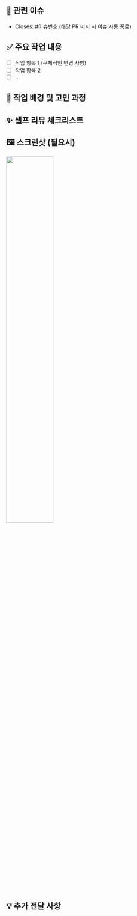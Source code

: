 ## 🔗 관련 이슈

- Closes: #이슈번호 (해당 PR 머지 시 이슈 자동 종료)
## ✅ 주요 작업 내용

- [ ] 작업 항목 1 (구체적인 변경 사항)
- [ ] 작업 항목 2
- [ ] ...

## 🤔 작업 배경 및 고민 과정

## ✨ 셀프 리뷰 체크리스트

## 🖼️ 스크린샷 (필요시)

<img src="파일 주소" width="50%" height="50%">
<br/>

## 💡 추가 전달 사항